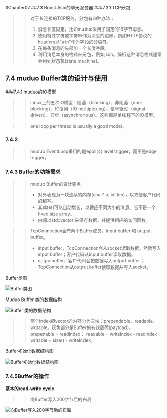 #Chapter07
##7.3 Boost.Asio的聊天服务器
###7.3.1 TCP分包
>>对于长连接的TCP服务，分包有四种办法：
>>1. 消息长度固定，比如muduo采用了固定的16字节消息。
>>2. 使用特殊字符或字符串作为消息的边界，例如HTTP协议的headers以"\r\n"作为字段的分隔符。
>>3. 在每条消息的头部加一个长度字段。
>>4. 利用消息本身的格式来分包，例如json。解析这种消息格式通常会用到状态机(state machine)。
## 7.4 muduo Buffer类的设计与使用
###7.4.1 muduo的IO模型
>>Linux上的五种IO模型：阻塞（blocking）、非阻塞（non-blocking）、IO复用（IO multiplexing）、信号驱动（signal-driven）、异步（asynchronous）。这些都是单线程下的IO模型。   
  
>> one loop per thread is usually a good model。

### 7.4.2
>> muduo EventLoop采用的是epoll(4) level trigger，而不是edge trigger。

### 7.4.3 Buffer的功能需求
>>muduo Buffer的设计要点   
>> * 对外表现为一块连续的内存(char* p, int len)，以方便客户代码的编写。
>> * 其size()可以自动增长，以适应不同大小的消息。它不是一个fixed size array。
>> * 内部以std::vector<char> 来保存数据，并提供相应的访问函数。

>> TcpConnection会有两个Buffer成员，input buffer 和 output buffer。
>> * input buffer，TcpConnection会从socket读取数据，然后写入input buffer；客户代码从input buffer读取数据。
>> * outpu buffer，客户代码会把数据写入output buffer；TcpConnection从output buffer读取数据并写入socket。

Buffer类图   

![Buffer类图](https://github.com/834810071/muduo_study/blob/master/book_study/Buffer%E7%B1%BB%E5%9B%BE.gif "Buffer类图")

Muduo Buffer 类的数据结构    

![Buffer 类的数据结构]( https://github.com/834810071/muduo_study/blob/master/book_study/Muduo%20Buffer%20%E7%B1%BB%E7%9A%84%E6%95%B0%E6%8D%AE%E7%BB%93%E6%9E%84.gif "Buffer类的数据结构")

>>两个index把vector的内容分为三块：prependable、readable、writable。灰色部分是Buffer的有效载荷(payload)。   
>> prepenable = readIndex； readable = writeIndex - readIndex； writable = size() - writeIndex。

Buffer初始化数据结构图   

![Buffer初始化数据结构图](https://github.com/834810071/muduo_study/blob/master/book_study/Buffer%E5%88%9D%E5%A7%8B%E5%8C%96%E6%95%B0%E6%8D%AE%E7%BB%93%E6%9E%84%E5%9B%BE.gif "Buffer初始化数据结构图")

### 7.4.5Buffer的操作
**基本的read-write cycle**
>>向Buffer写入200字节后的布局   

![向Buffer写入200字节后的布局](https://github.com/834810071/muduo_study/blob/master/book_study/%E5%90%91Buffer%E5%86%99%E5%85%A5200%E5%AD%97%E8%8A%82%E5%90%8E%E7%9A%84%E5%B8%83%E5%B1%80.gif "向Buffer写入200字节后的布局")

   
     
